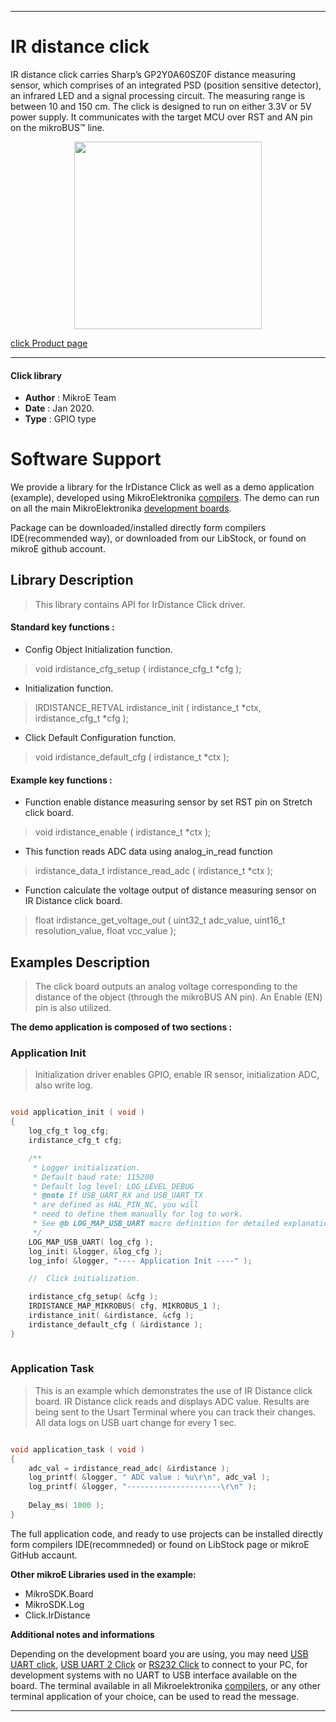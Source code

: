 
 

---
# IR distance click

IR distance click carries Sharp’s GP2Y0A60SZ0F distance measuring sensor, which comprises of an integrated PSD (position sensitive detector), an infrared LED and a signal processing circuit. The measuring range is between 10 and 150 cm. The click is designed to run on either 3.3V or 5V power supply. It communicates with the target MCU over RST and AN pin on the mikroBUS™ line.

<p align="center">
  <img src="https://download.mikroe.com/images/click_for_ide/irdistance_click.png" height=300px>
</p>

[click Product page](https://www.mikroe.com/ir-distance-click)

---


#### Click library 

- **Author**        : MikroE Team
- **Date**          : Jan 2020.
- **Type**          : GPIO type


# Software Support

We provide a library for the IrDistance Click 
as well as a demo application (example), developed using MikroElektronika 
[compilers](https://shop.mikroe.com/compilers). 
The demo can run on all the main MikroElektronika [development boards](https://shop.mikroe.com/development-boards).

Package can be downloaded/installed directly form compilers IDE(recommended way), or downloaded from our LibStock, or found on mikroE github account. 

## Library Description

> This library contains API for IrDistance Click driver.

#### Standard key functions :

- Config Object Initialization function.
> void irdistance_cfg_setup ( irdistance_cfg_t *cfg ); 
 
- Initialization function.
> IRDISTANCE_RETVAL irdistance_init ( irdistance_t *ctx, irdistance_cfg_t *cfg );

- Click Default Configuration function.
> void irdistance_default_cfg ( irdistance_t *ctx );


#### Example key functions :

- Function enable distance measuring sensor by set RST pin on Stretch click board.
> void irdistance_enable ( irdistance_t *ctx );
 
- This function reads ADC data using analog_in_read function
> irdistance_data_t irdistance_read_adc ( irdistance_t *ctx );

- Function calculate the voltage output of distance measuring sensor on IR Distance click board.
> float irdistance_get_voltage_out ( uint32_t adc_value, uint16_t resolution_value, float vcc_value );

## Examples Description

> The click board outputs an analog voltage corresponding to the distance of the object 
> (through the mikroBUS AN pin). An Enable (EN) pin is also utilized.

**The demo application is composed of two sections :**

### Application Init 

> Initialization driver enables GPIO, enable IR sensor, initialization ADC, also write log.

```c

void application_init ( void )
{
    log_cfg_t log_cfg;
    irdistance_cfg_t cfg;

    /** 
     * Logger initialization.
     * Default baud rate: 115200
     * Default log level: LOG_LEVEL_DEBUG
     * @note If USB_UART_RX and USB_UART_TX 
     * are defined as HAL_PIN_NC, you will 
     * need to define them manually for log to work. 
     * See @b LOG_MAP_USB_UART macro definition for detailed explanation.
     */
    LOG_MAP_USB_UART( log_cfg );
    log_init( &logger, &log_cfg );
    log_info( &logger, "---- Application Init ----" );

    //  Click initialization.

    irdistance_cfg_setup( &cfg );
    IRDISTANCE_MAP_MIKROBUS( cfg, MIKROBUS_1 );
    irdistance_init( &irdistance, &cfg );
    irdistance_default_cfg ( &irdistance );
}
  
```

### Application Task

> This is an example which demonstrates the use of IR Distance click board.
> IR Distance click reads and displays ADC value.
> Results are being sent to the Usart Terminal where you can track their changes.
> All data logs on USB uart change for every 1 sec.
 

```c

void application_task ( void )
{
    adc_val = irdistance_read_adc( &irdistance );
    log_printf( &logger, " ADC value : %u\r\n", adc_val );
    log_printf( &logger, "---------------------\r\n" );
   
    Delay_ms( 1000 );
}

```


The full application code, and ready to use projects can be  installed directly form compilers IDE(recommneded) or found on LibStock page or mikroE GitHub accaunt.

**Other mikroE Libraries used in the example:** 

- MikroSDK.Board
- MikroSDK.Log
- Click.IrDistance

**Additional notes and informations**

Depending on the development board you are using, you may need 
[USB UART click](https://shop.mikroe.com/usb-uart-click), 
[USB UART 2 Click](https://shop.mikroe.com/usb-uart-2-click) or 
[RS232 Click](https://shop.mikroe.com/rs232-click) to connect to your PC, for 
development systems with no UART to USB interface available on the board. The 
terminal available in all Mikroelektronika 
[compilers](https://shop.mikroe.com/compilers), or any other terminal application 
of your choice, can be used to read the message.



---
